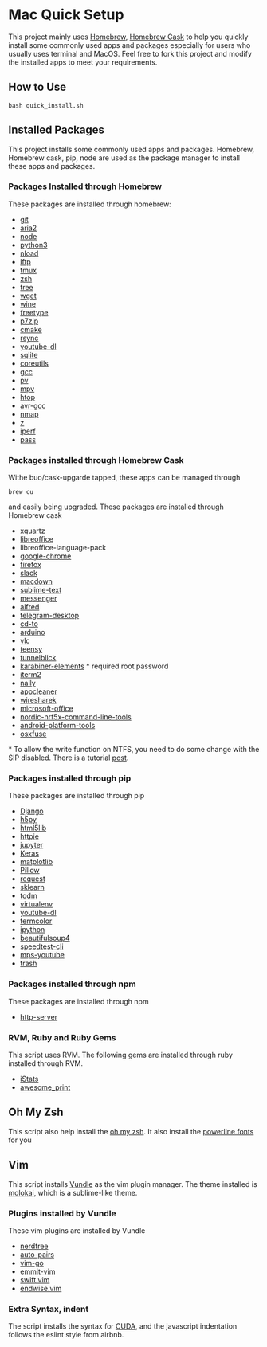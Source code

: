 # Mac Quick Setup
This project mainly uses [Homebrew](https://brew.sh/index_zh-tw.html), [Homebrew Cask](https://caskroom.github.io) to help you quickly install some commonly used apps and packages especially for users who usually uses terminal and MacOS. Feel free to fork this project and modify the installed apps to meet your requirements.

## How to Use

    bash quick_install.sh


## Installed Packages
This project installs some commonly used apps and packages. Homebrew, Homebrew cask, pip, node are used as the package manager to install these apps and packages.

### Packages Installed through Homebrew
These packages are installed through homebrew:

* [git](https://git-scm.com)  
* [aria2](https://aria2.github.io)  
* [node](https://nodejs.org/en/)  
* [python3](https://www.python.org)  
* [nload](https://linux.die.net/man/1/nload)
* [lftp](https://lftp.yar.ru)  
* [tmux](https://github.com/tmux/tmux/wiki)
* [zsh](http://www.zsh.org)
* [tree](https://linux.die.net/man/1/tree)
* [wget](https://www.gnu.org/software/wget/)
* [wine](https://www.winehq.org)
* [freetype](https://www.freetype.org)
* [p7zip](http://p7zip.sourceforge.net)
* [cmake](https://cmake.org)  
* [rsync](https://rsync.samba.org)  
* [youtube-dl](https://rg3.github.io/youtube-dl/)
* [sqlite](https://www.sqlite.org)  
* [coreutils](https://www.gnu.org/software/coreutils/coreutils.html)
* [gcc](https://gcc.gnu.org)  
* [pv](https://linux.die.net/man/1/pv)
* [mpv](https://mpv.io/installation/)  
* [htop](https://github.com/hishamhm/htop)
* [avr-gcc](https://github.com/osx-cross/homebrew-avr)
* [nmap](https://nmap.org)
* [z](https://github.com/rupa/z)
* [iperf](https://iperf.fr)
* [pass](https://www.passwordstore.org/)

### Packages installed through Homebrew Cask
Withe buo/cask-upgarde tapped, these apps can be managed through

    brew cu

and easily being upgraded. These packages are installed through Homebrew cask

* [xquartz](https://www.xquartz.org)  
* [libreoffice](https://zh-tw.libreoffice.org)  
* libreoffice-language-pack
* [google-chrome](https://www.google.com.tw/chrome/browser/desktop/index.html)  
* [firefox](https://www.mozilla.org/zh-TW/firefox/new/)  
* [slack](https://slack.com)  
* [macdown](https://macdown.uranusjr.com)
* [sublime-text](https://www.sublimetext.com)
* [messenger](https://fbmacmessenger.rsms.me)
* [alfred](https://www.alfredapp.com)
* [telegram-desktop](https://telegram.org)
* [cd-to](https://github.com/jbtule/cdto)
* [arduino](https://www.arduino.cc)
* [vlc](https://www.videolan.org/vlc/index.zh-TW.html)
* [teensy](https://www.pjrc.com/teensy/)
* [tunnelblick](https://tunnelblick.net/downloads.html)
* [karabiner-elements](https://pqrs.org/osx/karabiner/) \* required root password
* [iterm2](https://www.iterm2.com)
* [nally](https://yllan.org/app/Nally/)
* [appcleaner](https://freemacsoft.net/appcleaner/)
* [wiresharek](https://www.wireshark.org)
* [microsoft-office](https://products.office.com/zh-tw/home)
* [nordic-nrf5x-command-line-tools](http://infocenter.nordicsemi.com/index.jsp?topic=%2Fcom.nordic.infocenter.tools%2Fdita%2Ftools%2Fnrf5x_command_line_tools%2Fnrf5x_installation.html)
* [android-platform-tools](https://developer.android.com/studio/releases/platform-tools.html)
* [osxfuse](https://osxfuse.github.io)

\* To allow the write function on NTFS, you need to do some change with the SIP disabled. There is a tutorial [post](https://medium.com/@technikhil/setting-up-ntfs-3g-on-your-mac-os-sierra-11eff1749898).

### Packages installed through pip
These packages are installed through pip

* [Django](https://www.djangoproject.com)
* [h5py](http://www.h5py.org)
* [html5lib](https://github.com/html5lib/html5lib-python)
* [httpie](https://httpie.org)
* [jupyter](http://jupyter.org/index.html)
* [Keras](https://keras.io)
* [matplotlib](https://github.com/matplotlib/matplotlib)
* [Pillow](https://python-pillow.org)
* [request](http://docs.python-requests.org/en/master/)
* [sklearn](http://scikit-learn.org/stable/)
* [tqdm](https://github.com/noamraph/tqdm)
* [virtualenv](https://virtualenv.pypa.io/en/stable/)
* [youtube-dl](https://github.com/rg3/youtube-dl)
* [termcolor](https://pypi.python.org/pypi/termcolor)
* [ipython](https://github.com/ipython/ipython)
* [beautifulsoup4](https://www.crummy.com/software/BeautifulSoup/bs4/doc/)
* [speedtest-cli](https://github.com/sivel/speedtest-cli)
* [mps-youtube](https://github.com/mps-youtube/mps-youtube)
* [trash](https://github.com/jleclanche/python-trash)

### Packages installed through npm
These packages are installed through npm

* [http-server](https://www.npmjs.com/package/http-server)

### RVM, Ruby and Ruby Gems
This script uses RVM. The following gems are installed through ruby installed through RVM.

* [iStats](https://github.com/ningt/iStats)
* [awesome_print](https://github.com/awesome-print/awesome_print)

## Oh My Zsh
This script also help install the [oh my zsh](http://ohmyz.sh). It also install the [powerline fonts](https://github.com/powerline/fonts) for you

## Vim
This script installs [Vundle](https://github.com/VundleVim/Vundle.vim) as the vim plugin manager. The theme installed is [molokai](https://github.com/tomasr/molokai), which is a sublime-like theme.

### Plugins installed by Vundle
These vim plugins are installed by Vundle

* [nerdtree](https://github.com/scrooloose/nerdtree)
* [auto-pairs](https://github.com/jiangmiao/auto-pairs)
* [vim-go](https://github.com/fatih/vim-go)
* [emmit-vim](https://github.com/mattn/emmet-vim)
* [swift.vim](https://github.com/keith/swift.vim)
* [endwise.vim](http://github.com/tpope/vim-endwise)

### Extra Syntax, indent
The script installs the syntax for [CUDA](https://developer.nvidia.com/cuda-downloads), and the javascript indentation follows the eslint style from airbnb.
